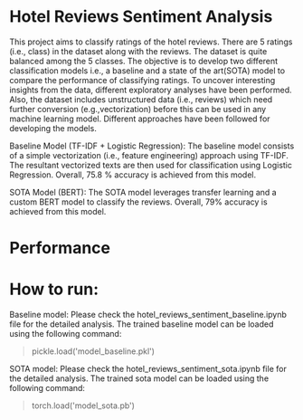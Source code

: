 # Hotel Reviews Sentiment Analysis
This project aims to classify ratings of the hotel reviews. There are 5 ratings (i.e., class) in the dataset along with the reviews. The dataset is quite balanced among the 5 classes. The objective is to develop two different classification models i.e., a baseline and a state of the art(SOTA) model to compare the performance of classifying ratings. To uncover interesting insights from the data, different exploratory analyses have been performed. Also, the dataset includes unstructured data (i.e., reviews) which need further conversion (e.g.,vectorization) before this can be used in any machine learning model. Different approaches have been followed for developing the models.

Baseline Model (TF-IDF + Logistic Regression): The baseline model consists of a simple vectorization (i.e., feature engineering) approach using TF-IDF. The resultant vectorized texts are then used for classification using Logistic Regression. Overall, 75.8 % accuracy is achieved from this model.   

SOTA Model (BERT): The SOTA model leverages transfer learning and a custom BERT model to classify the reviews. Overall, 79% accuracy is achieved from this model.

# Performance

# How to run:
Baseline model: Please check the hotel_reviews_sentiment_baseline.ipynb file for the detailed analysis. The trained baseline model can be loaded using the following command:

> pickle.load('model_baseline.pkl')

SOTA model: Please check the hotel_reviews_sentiment_sota.ipynb file for the detailed analysis. The trained sota model can be loaded using the following command:

> torch.load('model_sota.pb')
